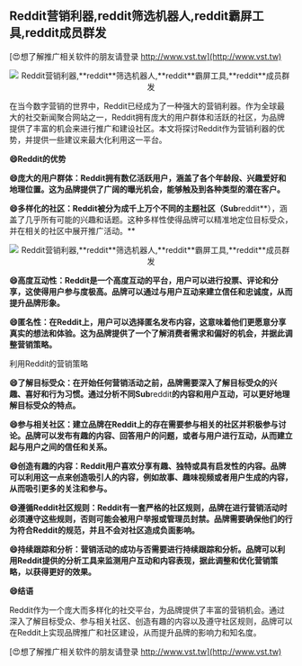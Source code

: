 ## **Reddit营销利器,**reddit**筛选机器人,**reddit**霸屏工具,**reddit**成员群发**

[😍想了解推广相关软件的朋友请登录 http://www.vst.tw](http://www.vst.tw)

 <center><img src="https://vst.tw/MP4/tuiguang/png/2.png" alt="Reddit营销利器,**reddit**筛选机器人,**reddit**霸屏工具,**reddit**成员群发"></center>

在当今数字营销的世界中，Reddit已经成为了一种强大的营销利器。作为全球最大的社交新闻聚合网站之一，Reddit拥有庞大的用户群体和活跃的社区，为品牌提供了丰富的机会来进行推广和建设社区。本文将探讨Reddit作为营销利器的优势，并提供一些建议来最大化利用这一平台。

**😄Reddit的优势**

**😄庞大的用户群体：Reddit拥有数亿活跃用户，涵盖了各个年龄段、兴趣爱好和地理位置。这为品牌提供了广阔的曝光机会，能够触及到各种类型的潜在客户。**

**😄多样化的社区：Reddit被分为成千上万个不同的主题社区（Sub**reddit**），涵盖了几乎所有可能的兴趣和话题。这种多样性使得品牌可以精准地定位目标受众，并在相关的社区中展开推广活动。**

 <center><img src="https://vst.tw/MP4/tuiguang/png/5.png" alt="Reddit营销利器,**reddit**筛选机器人,**reddit**霸屏工具,**reddit**成员群发"></center>

**😄高度互动性：Reddit是一个高度互动的平台，用户可以进行投票、评论和分享，这使得用户参与度极高。品牌可以通过与用户互动来建立信任和忠诚度，从而提升品牌形象。**

**😄匿名性：在Reddit上，用户可以选择匿名发布内容，这意味着他们更愿意分享真实的想法和体验。这为品牌提供了一个了解消费者需求和偏好的机会，并据此调整营销策略。**

利用Reddit的营销策略

**😄了解目标受众：在开始任何营销活动之前，品牌需要深入了解目标受众的兴趣、喜好和行为习惯。通过分析不同Sub**reddit**的内容和用户互动，可以更好地理解目标受众的特点。**

**😄参与相关社区：建立品牌在Reddit上的存在需要参与相关的社区并积极参与讨论。品牌可以发布有趣的内容、回答用户的问题，或者与用户进行互动，从而建立起与用户之间的信任和关系。**

**😄创造有趣的内容：Reddit用户喜欢分享有趣、独特或具有启发性的内容。品牌可以利用这一点来创造吸引人的内容，例如故事、趣味视频或者用户生成的内容，从而吸引更多的关注和参与。**

**😄遵循Reddit社区规则：Reddit有一套严格的社区规则，品牌在进行营销活动时必须遵守这些规则，否则可能会被用户举报或管理员封禁。品牌需要确保他们的行为符合Reddit的规范，并且不会对社区造成负面影响。**

**😄持续跟踪和分析：营销活动的成功与否需要进行持续跟踪和分析。品牌可以利用Reddit提供的分析工具来监测用户互动和内容表现，据此调整和优化营销策略，以获得更好的效果。**

**😄结语**

Reddit作为一个庞大而多样化的社交平台，为品牌提供了丰富的营销机会。通过深入了解目标受众、参与相关社区、创造有趣的内容以及遵守社区规则，品牌可以在Reddit上实现品牌推广和社区建设，从而提升品牌的影响力和知名度。

[😍想了解推广相关软件的朋友请登录 http://www.vst.tw](http://www.vst.tw)



